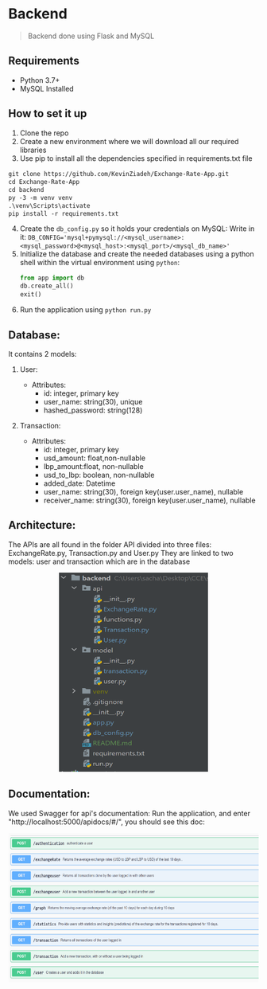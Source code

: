 # Backend
> Backend done using Flask and MySQL

## Requirements
- Python 3.7+
- MySQL Installed


## How to set it up
1. Clone the repo
2. Create a new environment where we will download all our required libraries
3. Use pip to install all the dependencies specified in requirements.txt file
```
git clone https://github.com/KevinZiadeh/Exchange-Rate-App.git
cd Exchange-Rate-App
cd backend
py -3 -m venv venv
.\venv\Scripts\activate
pip install -r requirements.txt
```
4. Create the `db_config.py` so it holds your credentials on MySQL:
    Write in it: `DB_CONFIG='mysql+pymysql://<mysql_username>:<mysql_password>@<mysql_host>:<mysql_port>/<mysql_db_name>'`
5. Initialize the database and create the needed databases using a python shell within the virtual environment using `python`:
    ```python
    from app import db
    db.create_all()
    exit()
    ```
6. Run the application using `python run.py`

## Database:
It contains 2 models:
1. User:
   * Attributes:
     * id: integer, primary key 
     * user_name: string(30), unique 
     * hashed_password: string(128)
     
2. Transaction:
      * Attributes:
        * id: integer, primary key 
        * usd_amount: float,non-nullable 
        * lbp_amount:float, non-nullable 
        * usd_to_lbp: boolean, non-nullable 
        * added_date: Datetime 
        * user_name: string(30), foreign key(user.user_name), nullable
        * receiver_name: string(30), foreign key(user.user_name), nullable

## Architecture:
The APIs are all found in the folder API divided into three files: ExchangeRate.py, Transaction.py and User.py
They are linked to two models: user and transaction which are in the database

<p align="center">
  <img src="Architecture_backend.PNG"  width="300" height="400" alt="background architecture"/>
</p>

## Documentation:
We used Swagger for api's documentation:
Run the application, and enter "http://localhost:5000/apidocs/#/", you should see this doc:

<p align="center">
  <img src="doc.PNG"  width="800" height="300" alt="background architecture"/>
</p>
